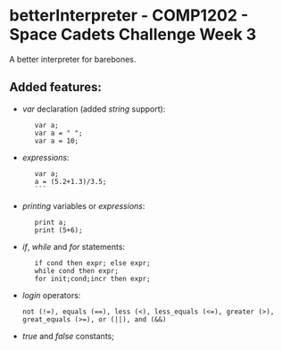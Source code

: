 # betterInterpreter - COMP1202 - Space Cadets Challenge Week 3
A better interpreter for barebones.

## Added features:
  * *var* declaration (added *string* support): 
      ```
         var a;
         var a = " ";
         var a = 10;
      ```
  * *expressions*:
      ```
         var a;
         a = (5.2+1.3)/3.5;
         ```
  * *printing* variables or *expressions*:
      ```
         print a;
         print (5+6);
      ```
  * *if*, *while* and *for* statements:
      ```
         if cond then expr; else expr;
         while cond then expr;
         for init;cond;incr then expr;
      ```
  * *login* operators:
     ```
     not (!=), equals (==), less (<), less_equals (<=), greater (>), great_equals (>=), or (||), and (&&)
     ```
  * *true* and *false* constants;
    
